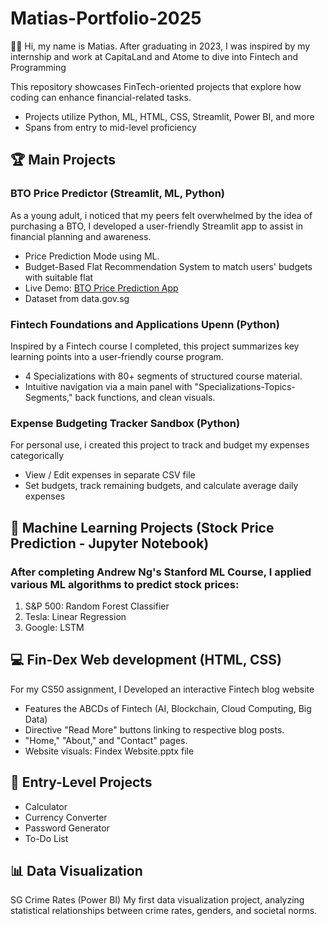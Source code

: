 # Matias-Portfolio-2025
👨‍💻 Hi, my name is Matias. After graduating in 2023, I was inspired by my internship and work at CapitaLand and Atome to dive into Fintech and Programming

This repository showcases FinTech-oriented projects that explore how coding can enhance financial-related tasks. 
- Projects utilize Python, ML, HTML, CSS, Streamlit, Power BI, and more
- Spans from entry to mid-level proficiency

## 🏆 Main Projects
### BTO Price Predictor (Streamlit, ML, Python)
As a young adult, i noticed that my peers felt overwhelmed by the idea of purchasing a BTO, I developed a user-friendly Streamlit app to assist in financial planning and awareness.
- Price Prediction Mode using ML.
- Budget-Based Flat Recommendation System to match users' budgets with suitable flat
- Live Demo: [BTO Price Prediction App](https://bto-price-prediction-app-matiasfong.streamlit.app/)
- Dataset from data.gov.sg

### Fintech Foundations and Applications Upenn (Python)
Inspired by a Fintech course I completed, this project summarizes key learning points into a user-friendly course program.
- 4 Specializations with 80+ segments of structured course material.
- Intuitive navigation via a main panel with "Specializations-Topics-Segments," back functions, and clean visuals.

### Expense Budgeting Tracker Sandbox (Python)
For personal use, i created this project to track  and budget my expenses categorically
- View / Edit expenses in separate CSV file
- Set budgets, track remaining budgets, and calculate average daily expenses

## 🤖 Machine Learning Projects (Stock Price Prediction - Jupyter Notebook)
### After completing Andrew Ng's Stanford ML Course, I applied various ML algorithms to predict stock prices:
1. S&P 500: Random Forest Classifier
2. Tesla: Linear Regression
3. Google: LSTM

## 💻 Fin-Dex Web development (HTML, CSS)
For my CS50 assignment, I Developed an interactive Fintech blog website 
- Features the ABCDs of Fintech (AI, Blockchain, Cloud Computing, Big Data)
- Directive "Read More" buttons linking to respective blog posts.
- "Home," "About," and "Contact" pages.
- Website visuals: Findex Website.pptx file

## 🧩 Entry-Level Projects
- Calculator
- Currency Converter
- Password Generator
- To-Do List

## 📊 Data Visualization
SG Crime Rates (Power BI)
My first data visualization project, analyzing statistical relationships between crime rates, genders, and societal norms.


